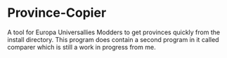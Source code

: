 # Province-Copier
A tool for Europa Universallies Modders to get provinces quickly from the install directory. This program does contain a second program in it called comparer which is still a work in progress from me.
